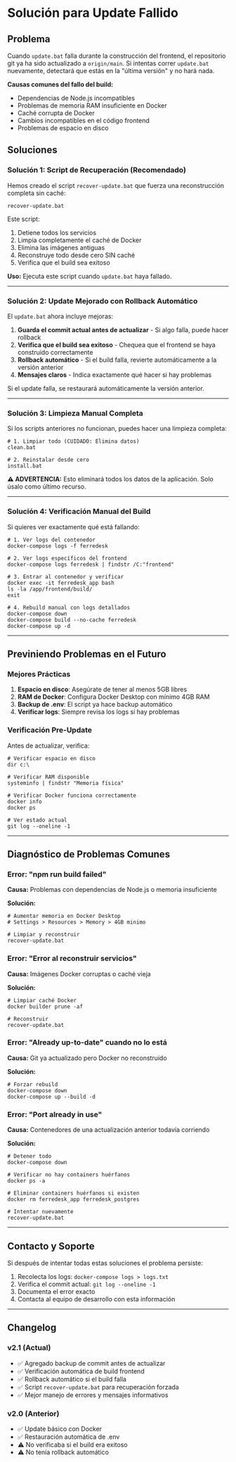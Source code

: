 # Solución para Update Fallido

## Problema

Cuando `update.bat` falla durante la construcción del frontend, el repositorio git ya ha sido actualizado a `origin/main`. Si intentas correr `update.bat` nuevamente, detectará que estás en la "última versión" y no hará nada.

**Causas comunes del fallo del build:**
- Dependencias de Node.js incompatibles
- Problemas de memoria RAM insuficiente en Docker
- Caché corrupta de Docker
- Cambios incompatibles en el código frontend
- Problemas de espacio en disco

## Soluciones

### Solución 1: Script de Recuperación (Recomendado)

Hemos creado el script `recover-update.bat` que fuerza una reconstrucción completa sin caché:

```batch
recover-update.bat
```

Este script:
1. Detiene todos los servicios
2. Limpia completamente el caché de Docker
3. Elimina las imágenes antiguas
4. Reconstruye todo desde cero SIN caché
5. Verifica que el build sea exitoso

**Uso:** Ejecuta este script cuando `update.bat` haya fallado.

---

### Solución 2: Update Mejorado con Rollback Automático

El `update.bat` ahora incluye mejoras:

1. **Guarda el commit actual antes de actualizar** - Si algo falla, puede hacer rollback
2. **Verifica que el build sea exitoso** - Chequea que el frontend se haya construido correctamente
3. **Rollback automático** - Si el build falla, revierte automáticamente a la versión anterior
4. **Mensajes claros** - Indica exactamente qué hacer si hay problemas

Si el update falla, se restaurará automáticamente la versión anterior.

---

### Solución 3: Limpieza Manual Completa

Si los scripts anteriores no funcionan, puedes hacer una limpieza completa:

```batch
# 1. Limpiar todo (CUIDADO: Elimina datos)
clean.bat

# 2. Reinstalar desde cero
install.bat
```

**⚠️ ADVERTENCIA:** Esto eliminará todos los datos de la aplicación. Solo úsalo como último recurso.

---

### Solución 4: Verificación Manual del Build

Si quieres ver exactamente qué está fallando:

```batch
# 1. Ver logs del contenedor
docker-compose logs -f ferredesk

# 2. Ver logs específicos del frontend
docker-compose logs ferredesk | findstr /C:"frontend"

# 3. Entrar al contenedor y verificar
docker exec -it ferredesk_app bash
ls -la /app/frontend/build/
exit

# 4. Rebuild manual con logs detallados
docker-compose down
docker-compose build --no-cache ferredesk
docker-compose up -d
```

---

## Previniendo Problemas en el Futuro

### Mejores Prácticas

1. **Espacio en disco**: Asegúrate de tener al menos 5GB libres
2. **RAM de Docker**: Configura Docker Desktop con mínimo 4GB RAM
3. **Backup de .env**: El script ya hace backup automático
4. **Verificar logs**: Siempre revisa los logs si hay problemas

### Verificación Pre-Update

Antes de actualizar, verifica:

```batch
# Verificar espacio en disco
dir c:\

# Verificar RAM disponible
systeminfo | findstr "Memoria física"

# Verificar Docker funciona correctamente
docker info
docker ps

# Ver estado actual
git log --oneline -1
```

---

## Diagnóstico de Problemas Comunes

### Error: "npm run build failed"

**Causa:** Problemas con dependencias de Node.js o memoria insuficiente

**Solución:**
```batch
# Aumentar memoria en Docker Desktop
# Settings > Resources > Memory > 4GB minimo

# Limpiar y reconstruir
recover-update.bat
```

### Error: "Error al reconstruir servicios"

**Causa:** Imágenes Docker corruptas o caché vieja

**Solución:**
```batch
# Limpiar caché Docker
docker builder prune -af

# Reconstruir
recover-update.bat
```

### Error: "Already up-to-date" cuando no lo está

**Causa:** Git ya actualizado pero Docker no reconstruido

**Solución:**
```batch
# Forzar rebuild
docker-compose down
docker-compose up --build -d
```

### Error: "Port already in use"

**Causa:** Contenedores de una actualización anterior todavía corriendo

**Solución:**
```batch
# Detener todo
docker-compose down

# Verificar no hay containers huérfanos
docker ps -a

# Eliminar containers huérfanos si existen
docker rm ferredesk_app ferredesk_postgres

# Intentar nuevamente
recover-update.bat
```

---

## Contacto y Soporte

Si después de intentar todas estas soluciones el problema persiste:

1. Recolecta los logs: `docker-compose logs > logs.txt`
2. Verifica el commit actual: `git log --oneline -1`
3. Documenta el error exacto
4. Contacta al equipo de desarrollo con esta información

---

## Changelog

### v2.1 (Actual)
- ✅ Agregado backup de commit antes de actualizar
- ✅ Verificación automática de build frontend
- ✅ Rollback automático si el build falla
- ✅ Script `recover-update.bat` para recuperación forzada
- ✅ Mejor manejo de errores y mensajes informativos

### v2.0 (Anterior)
- ✅ Update básico con Docker
- ✅ Restauración automática de .env
- ⚠️ No verificaba si el build era exitoso
- ⚠️ No tenía rollback automático

